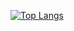 [![Top Langs](https://github-readme-stats.vercel.app/api/top-langs/?username=ArianFiroozi&layout=compact&card_width=350&&hide=css,html,jupyter%20notebook,javascript,Makefile,Java,Perl,Jasmin,SCSS&theme=dark)](https://github.com/anuraghazra/github-readme-stats)

<!--
**ArianFiroozi/ArianFiroozi** is a ✨ _special_ ✨ repository because its `README.md` (this file) appears on your GitHub profile.

Here are some ideas to get you started:

- 🔭 I’m currently working on ...
- 🌱 I’m currently learning ...
- 👯 I’m looking to collaborate on ...
- 🤔 I’m looking for help with ...
- 💬 Ask me about ...
- 📫 How to reach me: ...
- 😄 Pronouns: ...
- ⚡ Fun fact: ...
-->
